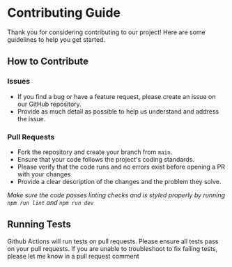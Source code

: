 # Contributing Guide

Thank you for considering contributing to our project! Here are some guidelines to help you get started.

## How to Contribute

### Issues

-   If you find a bug or have a feature request, please create an issue on our GitHub repository.
-   Provide as much detail as possible to help us understand and address the issue.

### Pull Requests

-   Fork the repository and create your branch from `main`.
-   Ensure that your code follows the project's coding standards.
-   Please verify that the code runs and no errors exist before opening a PR with your changes
-   Provide a clear description of the changes and the problem they solve.

_Make sure the code passes linting checks and is styled properly by running `npm run lint` and `npm run dev`_

## Running Tests

Github Actions will run tests on pull requests. Please ensure all tests pass on your pull requests. If you are unable to troubleshoot to fix failing tests, please let me know in a pull request comment
